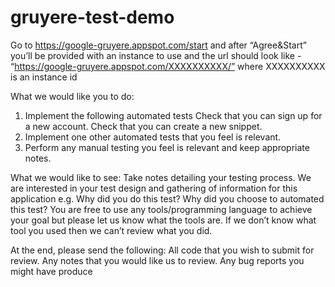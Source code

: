 # gruyere-test-demo

Go to https://google-gruyere.appspot.com/start and after “Agree&Start” you’ll be provided with an instance to use and the url should look like - “https://google-gruyere.appspot.com/XXXXXXXXXX/” where XXXXXXXXXX is an instance id

What we would like you to do:
1. Implement the following automated tests
Check that you can sign up for a new account.
Check that you can create a new snippet.
2. Implement one other automated tests that you feel is relevant.
3. Perform any manual testing you feel is relevant and keep appropriate notes.

What we would like to see:
Take notes detailing your testing process.
We are interested in your test design and gathering of information for this application e.g. Why did you do this test? Why did you choose to automated this test?
You are free to use any tools/programming language to achieve your goal but please let us know what the tools are. If we don’t know what tool you used then we can’t review what you did.

At the end, please send the following:
All code that you wish to submit for review.
Any notes that you would like us to review.
Any bug reports you might have produce
